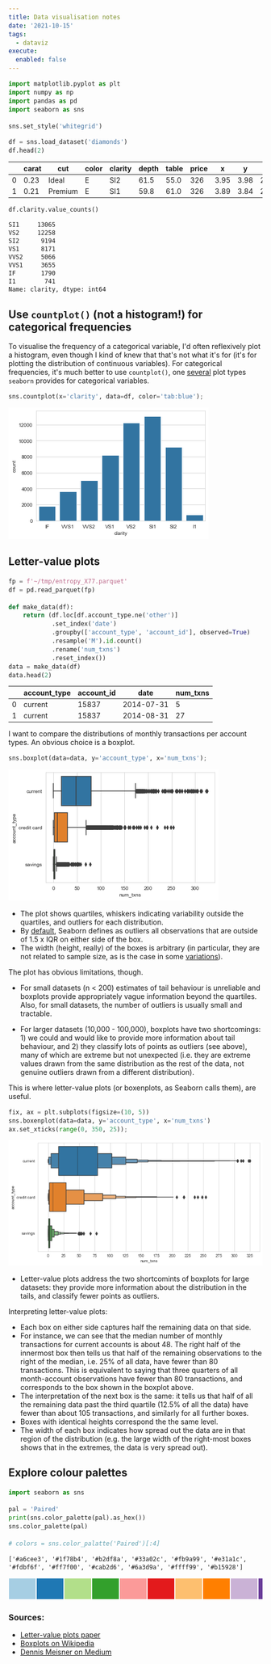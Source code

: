 ```yaml
---
title: Data visualisation notes
date: '2021-10-15'
tags:
  - dataviz
execute:
  enabled: false
---
```



<script src="https://cdnjs.cloudflare.com/ajax/libs/require.js/2.3.6/require.min.js" integrity="sha512-c3Nl8+7g4LMSTdrm621y7kf9v3SDPnhxLNhcjFJbKECVnmZHTdo+IRO05sNLTH/D3vA6u1X32ehoLC7WFVdheg==" crossorigin="anonymous"></script>
<script src="https://cdnjs.cloudflare.com/ajax/libs/jquery/3.5.1/jquery.min.js" integrity="sha512-bLT0Qm9VnAYZDflyKcBaQ2gg0hSYNQrJ8RilYldYQ1FxQYoCLtUjuuRuZo+fjqhx/qtq/1itJ0C2ejDxltZVFg==" crossorigin="anonymous" data-relocate-top="true"></script>
<script type="application/javascript">define('jquery', [],function() {return window.jQuery;})</script>


``` python
import matplotlib.pyplot as plt
import numpy as np
import pandas as pd
import seaborn as sns

sns.set_style('whitegrid')
```

``` python
df = sns.load_dataset('diamonds')
df.head(2)
```

<div>
<style scoped>
    .dataframe tbody tr th:only-of-type {
        vertical-align: middle;
    }

    .dataframe tbody tr th {
        vertical-align: top;
    }

    .dataframe thead th {
        text-align: right;
    }
</style>

|     | carat | cut     | color | clarity | depth | table | price | x    | y    | z    |
|-----|-------|---------|-------|---------|-------|-------|-------|------|------|------|
| 0   | 0.23  | Ideal   | E     | SI2     | 61.5  | 55.0  | 326   | 3.95 | 3.98 | 2.43 |
| 1   | 0.21  | Premium | E     | SI1     | 59.8  | 61.0  | 326   | 3.89 | 3.84 | 2.31 |

</div>

``` python
df.clarity.value_counts()
```

    SI1     13065
    VS2     12258
    SI2      9194
    VS1      8171
    VVS2     5066
    VVS1     3655
    IF       1790
    I1        741
    Name: clarity, dtype: int64

## Use `countplot()` (not a histogram!) for categorical frequencies

To visualise the frequency of a categorical variable, I'd often reflexively plot a histogram, even though I kind of knew that that's not what it's for (it's for plotting the distribution of continuous variables). For categorical frequencies, it's much better to use `countplot()`, one [several](https://seaborn.pydata.org/api.html#categorical-plots) plot types `seaborn` provides for categorical variables.

``` python
sns.countplot(x='clarity', data=df, color='tab:blue');
```

![](data-visualisation-notes_files/figure-markdown_strict/cell-5-output-1.png)

## Letter-value plots

``` python
fp = f'~/tmp/entropy_X77.parquet'
df = pd.read_parquet(fp)

def make_data(df):
    return (df.loc[df.account_type.ne('other')]
            .set_index('date')
            .groupby(['account_type', 'account_id'], observed=True)
            .resample('M').id.count()
            .rename('num_txns')
            .reset_index())
data = make_data(df)
data.head(2)
```

<div>
<style scoped>
    .dataframe tbody tr th:only-of-type {
        vertical-align: middle;
    }

    .dataframe tbody tr th {
        vertical-align: top;
    }

    .dataframe thead th {
        text-align: right;
    }
</style>

|     | account_type | account_id | date       | num_txns |
|-----|--------------|------------|------------|----------|
| 0   | current      | 15837      | 2014-07-31 | 5        |
| 1   | current      | 15837      | 2014-08-31 | 27       |

</div>

I want to compare the distributions of monthly transactions per account types. An obvious choice is a boxplot.

``` python
sns.boxplot(data=data, y='account_type', x='num_txns');
```

![](data-visualisation-notes_files/figure-markdown_strict/cell-7-output-1.png)

-   The plot shows quartiles, whiskers indicating variability outside the quartiles, and outliers for each distribution.
-   By [default](https://seaborn.pydata.org/generated/seaborn.boxplot.html#seaborn.boxplot), Seaborn defines as outliers all observations that are outside of 1.5 x IQR on either side of the box.
-   The width (height, really) of the boxes is arbitrary (in particular, they are not related to sample size, as is the case in some [variations](https://en.wikipedia.org/wiki/Box_plot#Variations)).

The plot has obvious limitations, though.

-   For small datasets (n \< 200) estimates of tail behaviour is unreliable and boxplots provide appropriately vague information beyond the quartiles. Also, for small datasets, the number of outliers is usually small and tractable.

-   For larger datasets (10,000 - 100,000), boxplots have two shortcomings: 1) we could and would like to provide more information about tail behaviour, and 2) they classify lots of points as outliers (see above), many of which are extreme but not unexpected (i.e. they are extreme values drawn from the same distribution as the rest of the data, not genuine outliers drawn from a different distribution).

This is where letter-value plots (or boxenplots, as Seaborn calls them), are useful.

``` python
fix, ax = plt.subplots(figsize=(10, 5))
sns.boxenplot(data=data, y='account_type', x='num_txns')
ax.set_xticks(range(0, 350, 25));
```

![](data-visualisation-notes_files/figure-markdown_strict/cell-8-output-1.png)

-   Letter-value plots address the two shortcomints of boxplots for large datasets: they provide more information about the distribution in the tails, and classify fewer points as outliers.

Interpreting letter-value plots:

-   Each box on either side captures half the remaining data on that side.
-   For instance, we can see that the median number of monthly transactions for current accounts is about 48. The right half of the innermost box then tells us that half of the remaining observations to the right of the median, i.e. 25% of all data, have fewer than 80 transactions. This is equivalent to saying that three quarters of all month-account observations have fewer than 80 transactions, and corresponds to the box shown in the boxplot above.
-   The interpretation of the next box is the same: it tells us that half of all the remaining data past the third quartile (12.5% of all the data) have fewer than about 105 transactions, and similarly for all further boxes.
-   Boxes with identical heights correspond the the same level.
-   The width of each box indicates how spread out the data are in that region of the distribution (e.g. the large width of the right-most boxes shows that in the extremes, the data is very spread out).

## Explore colour palettes

``` python
import seaborn as sns

pal = 'Paired'
print(sns.color_palette(pal).as_hex())
sns.color_palette(pal)

# colors = sns.color_palatte('Paired')[:4]
```

    ['#a6cee3', '#1f78b4', '#b2df8a', '#33a02c', '#fb9a99', '#e31a1c', '#fdbf6f', '#ff7f00', '#cab2d6', '#6a3d9a', '#ffff99', '#b15928']

<svg  width="660" height="55"><rect x="0" y="0" width="55" height="55" style="fill:#a6cee3;stroke-width:2;stroke:rgb(255,255,255)"/><rect x="55" y="0" width="55" height="55" style="fill:#1f78b4;stroke-width:2;stroke:rgb(255,255,255)"/><rect x="110" y="0" width="55" height="55" style="fill:#b2df8a;stroke-width:2;stroke:rgb(255,255,255)"/><rect x="165" y="0" width="55" height="55" style="fill:#33a02c;stroke-width:2;stroke:rgb(255,255,255)"/><rect x="220" y="0" width="55" height="55" style="fill:#fb9a99;stroke-width:2;stroke:rgb(255,255,255)"/><rect x="275" y="0" width="55" height="55" style="fill:#e31a1c;stroke-width:2;stroke:rgb(255,255,255)"/><rect x="330" y="0" width="55" height="55" style="fill:#fdbf6f;stroke-width:2;stroke:rgb(255,255,255)"/><rect x="385" y="0" width="55" height="55" style="fill:#ff7f00;stroke-width:2;stroke:rgb(255,255,255)"/><rect x="440" y="0" width="55" height="55" style="fill:#cab2d6;stroke-width:2;stroke:rgb(255,255,255)"/><rect x="495" y="0" width="55" height="55" style="fill:#6a3d9a;stroke-width:2;stroke:rgb(255,255,255)"/><rect x="550" y="0" width="55" height="55" style="fill:#ffff99;stroke-width:2;stroke:rgb(255,255,255)"/><rect x="605" y="0" width="55" height="55" style="fill:#b15928;stroke-width:2;stroke:rgb(255,255,255)"/></svg>

### Sources:

-   [Letter-value plots paper](https://vita.had.co.nz/papers/letter-value-plot.html)
-   [Boxplots on Wikipedia](https://en.wikipedia.org/wiki/Box_plot)
-   [Dennis Meisner on Medium](https://towardsdatascience.com/letter-value-plot-the-easy-to-understand-boxplot-for-large-datasets-12d6c1279c97)
